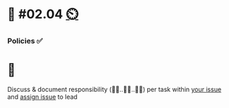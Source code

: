 # 💪 #02.04 [⏲️](https://youtu.be/h1uaTOmvZbA)

### Policies ✅

# 🏅

Discuss & document responsibility (🧑‍💼..🧑‍🎨..🧑‍💻) per task within [your issue](https://github.com/digital-sustainability/module-eoss-hs22-sandbox/issues/7) and [assign issue](https://docs.github.com/en/issues/tracking-your-work-with-issues/assigning-issues-and-pull-requests-to-other-github-users) to lead